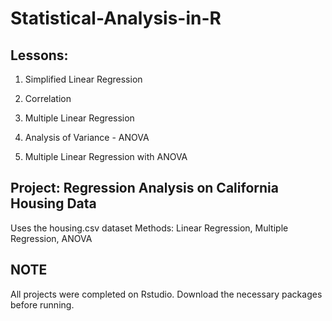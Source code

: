 # Statistical-Analysis-in-R

## Lessons:

1. Simplified Linear Regression 

2. Correlation 

3. Multiple Linear Regression 

4. Analysis of Variance - ANOVA

5. Multiple Linear Regression with ANOVA


## Project: Regression Analysis on California Housing Data 
Uses the housing.csv dataset 
Methods: Linear Regression, Multiple Regression, ANOVA

## NOTE
All projects were completed on Rstudio. 
Download the necessary packages before running. 


